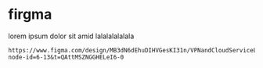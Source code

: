 # firgma
lorem ipsum dolor sit amid lalalalalalala

```link
https://www.figma.com/design/MB3dN6dEhuDIHVGesKI31n/VPNandCloudServiceLandingPageTemplate?node-id=6-13&t=QAttMSZNGGHELeI6-0
```
